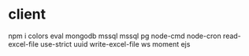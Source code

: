 # client

npm i colors eval mongodb mssql mssql pg node-cmd node-cron read-excel-file use-strict uuid write-excel-file ws moment ejs

